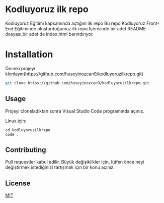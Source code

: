 # Kodluyoruz ilk repo 
Kodluyoruz Eğitimi kapsamında açtığım ilk repo
Bu repo Kodluyoruz Front-End Eğitiminde oluşturduğumuz ilk repo.İçerisinde bir adet README dosyası,bir adet de index.html barındırıyor.
# Installation
Önceki projeyi klonlayın(https://github.com/huseyinozcan9/kodluyoruzilkrepo.git)
```bash
git clone https://github.com/huseyinozcan9/kodluyoruzilkrepo.git
````
## Usage

Projeyi cloneladıktan sonra Visual Studio Code programında açınız.

Linux için:
```linux
cd kodluyoruzilkrepo
code .
```

## Contributing
Pull requestler kabul edilir. Büyük değişiklikler için, lütfen önce neyi değiştirmek istediğinizi tartışmak için bir konu açınız.


## License
[MIT](https://choosealicense.com/licenses/mit/)